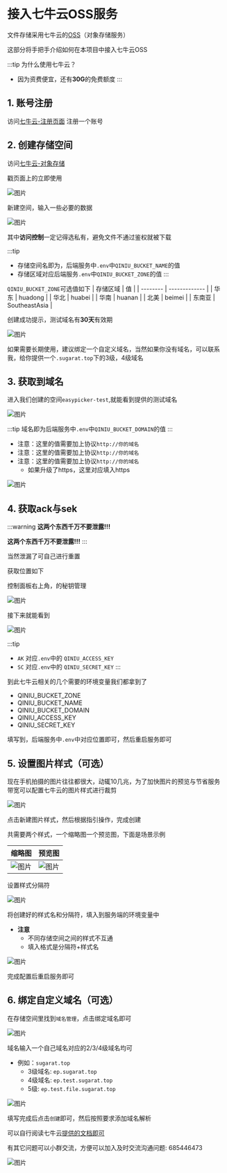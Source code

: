 # 接入七牛云OSS服务

文件存储采用七牛云的[OSS](https://www.qiniu.com/products/kodo)（对象存储服务）

这部分将手把手介绍如何在本项目中接入七牛云OSS

:::tip 为什么使用七牛云？
* 因为资费便宜，还有**30G**的免费额度
:::


## 1. 账号注册
访问[七牛云-注册页面](https://portal.qiniu.com/signup?redirect_url=https:~2F~2Fwww.qiniu.com~2Fproducts~2Fkodo) 注册一个账号

## 2. 创建存储空间
访问[七牛云-对象存储](https://www.qiniu.com/products/kodo)

戳页面上的立即使用

![图片](https://img.cdn.sugarat.top/mdImg/MTY0NzU2OTQ5MzAyNg==647569493026)

新建空间，输入一些必要的数据

![图片](https://img.cdn.sugarat.top/mdImg/MTY0NzU2OTYwOTY3Nw==647569609677)

其中**访问控制**一定记得选私有，避免文件不通过鉴权就被下载

:::tip
* 存储空间名即为，后端服务中`.env`中`QINIU_BUCKET_NAME`的值
* 存储区域对应后端服务`.env`中`QINIU_BUCKET_ZONE`的值
:::

`QINIU_BUCKET_ZONE`可选值如下
| 存储区域 | 值            |
| -------- | ------------- |
| 华东     | huadong       |
| 华北     | huabei        |
| 华南     | huanan        |
| 北美     | beimei        |
| 东南亚   | SoutheastAsia |

创建成功提示，测试域名有**30天**有效期

![图片](https://img.cdn.sugarat.top/mdImg/MTY0NzU2OTc1ODczNA==647569758734)

如果需要长期使用，建议绑定一个自定义域名，当然如果你没有域名，可以联系我，给你提供一个`.sugarat.top`下的3级，4级域名

## 3. 获取到域名
进入我们创建的空间`easypicker-test`,就能看到提供的测试域名

![图片](https://img.cdn.sugarat.top/mdImg/MTY0NzU2OTk3NjcwMQ==647569976702)

:::tip
域名即为后端服务中`.env`中`QINIU_BUCKET_DOMAIN`的值
:::

* 注意：这里的值需要加上协议`http://你的域名`
* 注意：这里的值需要加上协议`http://你的域名`
* 注意：这里的值需要加上协议`http://你的域名`
  * 如果升级了https，这里对应填入https

![图片](https://img.cdn.sugarat.top/mdImg/MTY0Nzc0NTM4MzMzOQ==647745383339)
## 4. 获取ack与sek

:::warning
**这两个东西千万不要泄露!!!**

**这两个东西千万不要泄露!!!**
:::

当然泄漏了可自己进行重置

获取位置如下

控制面板右上角，的秘钥管理

![图片](https://img.cdn.sugarat.top/mdImg/MTY0NzU3MDI3MDQwMw==647570270403)

接下来就能看到

![图片](https://img.cdn.sugarat.top/mdImg/MTY0NzU3MDM1MTUxOA==647570351518)


:::tip
* `AK` 对应`.env`中的 `QINIU_ACCESS_KEY`
* `SC` 对应`.env`中的 `QINIU_SECRET_KEY`
:::

到此七牛云相关的几个需要的环境变量我们都拿到了
* QINIU_BUCKET_ZONE
* QINIU_BUCKET_NAME
* QINIU_BUCKET_DOMAIN
* QINIU_ACCESS_KEY
* QINIU_SECRET_KEY
  
填写到，后端服务中`.env`中对应位置即可，然后重启服务即可

## 5. 设置图片样式（可选）
现在手机拍摄的图片往往都很大，动辄10几兆，为了加快图片的预览与节省服务带宽可以配置七牛云的图片样式进行裁剪

![图片](https://img.cdn.sugarat.top/mdImg/MTY0OTkwMTE5NDY5Mw==649901194693)

点击新建图片样式，然后根据指引操作，完成创建

共需要两个样式，一个缩略图一个预览图，下面是场景示例

| 缩略图                                                                      | 预览图                                                                      |
| --------------------------------------------------------------------------- | --------------------------------------------------------------------------- |
| ![图片](https://img.cdn.sugarat.top/mdImg/MTY0OTkwMTMyOTI3Ng==649901329276) | ![图片](https://img.cdn.sugarat.top/mdImg/MTY0OTkwMTM0ODcwOA==649901348708) |


设置样式分隔符

![图片](https://img.cdn.sugarat.top/mdImg/MTY0OTkwMTc1MzA1OQ==649901753059)


将创建好的样式名和分隔符，填入到服务端的环境变量中
* **注意**
  * 不同存储空间之间的样式不互通
  * 填入格式是分隔符+样式名

![图片](https://img.cdn.sugarat.top/mdImg/MTY0OTkwMTgwOTI3NQ==649901809275)

完成配置后重启服务即可
## 6. 绑定自定义域名（可选）
在存储空间里找到`域名管理`，点击绑定域名即可

![图片](https://img.cdn.sugarat.top/mdImg/MTY0NzY5NDUwNTkzNw==647694505937)


域名输入一个自己域名对应的2/3/4级域名均可
* 例如：`sugarat.top`
  * 3级域名: `ep.sugarat.top`
  * 4级域名: `ep.test.sugarat.top`
  * 5级: `ep.test.file.sugarat.top`

![图片](https://img.cdn.sugarat.top/mdImg/MTY0Nzc1MjY5ODk5NA==647752698994)

填写完成后点击`创建`即可，然后按照要求添加域名解析

可以自行阅读七牛云[提供的文档即可](https://developer.qiniu.com/kodo/8527/kodo-domain-name-management)

有其它问题可以小群交流，方便可以加入及时交流沟通问题: 685446473

![图片](https://img.cdn.sugarat.top/mdImg/MTY0Nzc1MjI3MzUwMw==647752273503)
